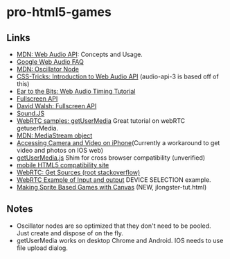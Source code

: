 # pro-html5-games

## Links
- [MDN: Web Audio API](https://developer.mozilla.org/en-US/docs/Web/API/Web_Audio_API): Concepts and Usage.
- [Google Web Audio FAQ](https://developers.google.com/web/updates/2012/01/Web-Audio-FAQ)
- [MDN: Oscillator Node](https://developer.mozilla.org/en-US/docs/Web/API/OscillatorNode/type)
- [CSS-Tricks: Introduction to Web Audio API](https://css-tricks.com/introduction-web-audio-api/) (audio-api-3 is based off of this)
- [Ear to the Bits: Web Audio Timing Tutorial](http://catarak.github.io/blog/2014/12/02/web-audio-timing-tutorial/)
- [Fullscreen API](https://developer.mozilla.org/en-US/docs/Web/API/Fullscreen_API)
- [David Walsh: Fullscreen API](https://davidwalsh.name/fullscreen)
- [Sound.JS](https://github.com/CreateJS/SoundJS)
- [WebRTC samples: getUserMedia](https://webrtc.github.io/samples/src/content/getusermedia/gum/) Great tutorial on webRTC getuserMedia.
- [MDN: MediaStream object](https://developer.mozilla.org/en-US/docs/Web/API/MediaStream)
- [Accessing Camera and Video on iPhone](https://davidwalsh.name/html5-camera-video-iphone)(Currently a workaround to get video and photos on IOS web)
- [getUserMedia.js](https://github.com/addyosmani/getUserMedia.js) Shim for cross browser compatibility (unverified)
- [mobile HTML5 compatibility site](http://mobilehtml5.org/)
- [WebRTC: Get Sources (root stackoverflow)](http://stackoverflow.com/questions/18625007/enable-rear-camera-with-html5)
- [WebRTC Example of Input and output](https://webrtc.github.io/samples/src/content/devices/input-output/) DEVICE SELECTION example.
- [Making Sprite Based Games with Canvas](http://jlongster.com/Making-Sprite-based-Games-with-Canvas) (NEW, jlongster-tut.html)

## Notes
- Oscillator nodes are so optimized that they don't need to be pooled. Just create and dispose of on the fly.
- getUserMedia works on desktop Chrome and Android. IOS needs to use file upload dialog.



